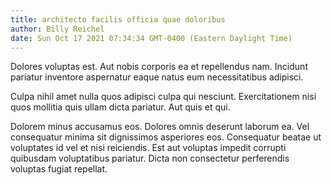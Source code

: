 ```yaml
---
title: architecto facilis officia quae doloribus
author: Billy Reichel
date: Sun Oct 17 2021 07:34:34 GMT-0400 (Eastern Daylight Time)
---
```

Dolores voluptas est. Aut nobis corporis ea et repellendus nam. Incidunt pariatur inventore aspernatur eaque natus eum necessitatibus adipisci.

 Culpa nihil amet nulla quos adipisci culpa qui nesciunt. Exercitationem nisi quos mollitia quis ullam dicta pariatur. Aut quis et qui.

 Dolorem minus accusamus eos. Dolores omnis deserunt laborum ea. Vel consequatur minima sit dignissimos asperiores eos. Consequatur beatae ut voluptates id vel et nisi reiciendis. Est aut voluptas impedit corrupti quibusdam voluptatibus pariatur. Dicta non consectetur perferendis voluptas fugiat repellat.